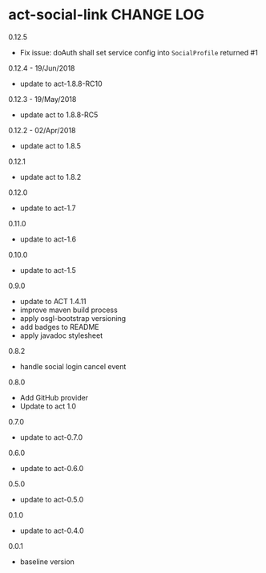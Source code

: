 # act-social-link CHANGE LOG

0.12.5
* Fix issue: doAuth shall set service config into `SocialProfile` returned #1

0.12.4 - 19/Jun/2018
* update to act-1.8.8-RC10

0.12.3 - 19/May/2018
* update act to 1.8.8-RC5

0.12.2 - 02/Apr/2018
* update act to 1.8.5

0.12.1
* update act to 1.8.2

0.12.0
* update to act-1.7

0.11.0
* update to act-1.6

0.10.0
* update to act-1.5

0.9.0
* update to ACT 1.4.11
* improve maven build process
* apply osgl-bootstrap versioning
* add badges to README
* apply javadoc stylesheet


0.8.2
* handle social login cancel event

0.8.0
  - Add GitHub provider
  - Update to act 1.0

0.7.0
  - update to act-0.7.0

0.6.0
  - update to act-0.6.0

0.5.0
  - update to act-0.5.0

0.1.0
  - update to act-0.4.0

0.0.1
  - baseline version
